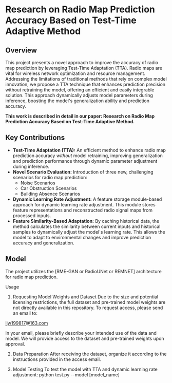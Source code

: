 # Research on Radio Map Prediction Accuracy Based on Test-Time Adaptive Method
## Overview

This project presents a novel approach to improve the accuracy of radio map prediction by leveraging Test-Time Adaptation (TTA). Radio maps are vital for wireless network optimization and resource management. Addressing the limitations of traditional methods that rely on complex model innovation, we propose a TTA technique that enhances prediction precision without retraining the model, offering an efficient and easily integrable solution. This approach dynamically adjusts model parameters during inference, boosting the model's generalization ability and prediction accuracy.

**This work is described in detail in our paper: Research on Radio Map Prediction Accuracy Based on Test-Time Adaptive Method.**

## Key Contributions

*   **Test-Time Adaptation (TTA):** An efficient method to enhance radio map prediction accuracy *without* model retraining, improving generalization and prediction performance through dynamic parameter adjustment during inference.
*   **Novel Scenario Evaluation:** Introduction of three new, challenging scenarios for radio map prediction:
    *   Noise Scenarios
    *   Car Obstruction Scenarios
    *   Building Absence Scenarios
*   **Dynamic Learning Rate Adjustment:** A feature storage module-based approach for dynamic learning rate adjustment.  This module stores feature representations and reconstructed radio signal maps from processed inputs.
*   **Feature Similarity-Based Adaptation:** By caching historical data, the method calculates the similarity between current inputs and historical samples to dynamically adjust the model's learning rate. This allows the model to adapt to environmental changes and improve prediction accuracy and generalization.

## Model

The project utilizes the [RME-GAN or RadioUNet or REMNET]  architecture for radio map prediction. 

Usage
1. Requesting Model Weights and Dataset
Due to the size and potential licensing restrictions, the full dataset and pre-trained model weights are not directly available in this repository. To request access, please send an email to:

ljw199817@163.com

In your email, please briefly describe your intended use of the data and model. We will provide access to the dataset and pre-trained weights upon approval.

2. Data Preparation
After receiving the dataset, organize it according to the instructions provided in the access email.

3. Model Testing
To test the model with TTA and dynamic learning rate adjustment: python test.py --model [model_name]
